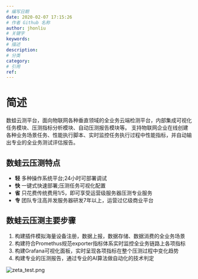 ```yaml
---
# 编写日期
date: 2020-02-07 17:15:26
# 作者 Github 名称
author: jhonliu
# 关键字
keywords:
# 描述
description:
# 分类
category: 
# 引用
ref:
---
```

# 简述

 数蛙云测平台，面向物联网各种垂直领域的全业务云端检测平台，内部集成可视化任务模块、压测指标分析模块、自动压测报告模块等。
 支持物联网企业在线创建各种业务场景任务、性能执行脚本、实时监控任务执行过程中性能指标，并自动输出专业的全业务测试评估报告。
  
 ## 数蛙云压测特点
  
  + **轻** 多种操作系统平台;24小时可部署调试
  + **快** 一键式快速部署;压测任务可视化配置 
  + **省** 只花费传统费用1/5，即可享受运营级服务器压测专业服务  
  + **专** 团队专注高并发服务器研发7年以上，运营过亿级商业平台

 ## 数蛙云压测主要步骤
 
  1. 构建插件模拟海量设备注册，数据上报，数据存储、数据消费的全业务场景
  2. 构建符合Promethus规范exporter指标体系实时监控全业务链路上各项指标
  3. 构建Grafana可视化面板，实时呈现各项指标在整个压测过程中变化趋势
  4. 构建专业的压测报告，通过专业的AI算法做自动化的技术判定
   
 ![zeta_test.png](http://dgiot-1253666439.cos.ap-shanghai-fsi.myqcloud.com/shuwa_tech/zh/product/dgtest/zeta_test.png)
  